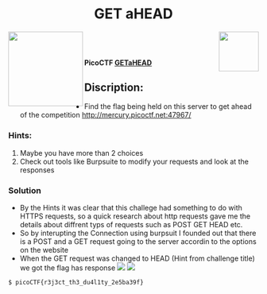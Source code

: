 <div align="center"> <h1> GET aHEAD</h1></div>
<img align = "right" src = "https://img.shields.io/badge/Points-20%20-blueviolet" width = 80>
<img align = "left" src = "https://img.shields.io/badge/Catagory-Web%20Exploitation-yellow" width = 150>
<br><br> <h4>
PicoCTF <b><a href= "https://play.picoctf.org/practice/challenge/132?page=1"> GETaHEAD </a></b></h4>

## Discription: 
- Find the flag being held on this server to get ahead of the competition http://mercury.picoctf.net:47967/

### Hints:
1. Maybe you have more than 2 choices
2. Check out tools like Burpsuite to modify your requests and look at the responses

### Solution 
- By the Hints it was clear that this challege had something to do with HTTPS requests, so a quick research about http requests gave me the details about diffrent typs of requests such as POST GET HEAD etc.
- So by interupting the Connection using burpsuit I founded out that there is a POST and a GET request going to the server accordin to the options on the website
- When the GET request was changed to HEAD (Hint from challenge title) we got the flag has response 
<img src="https://i.ibb.co/DYDTsyj/Screenshot-from-2022-05-09-20-31-06.png" /> <img src="https://i.ibb.co/30fTw9c/Screenshot-from-2022-05-09-20-31-25.png" />
```sh
$ picoCTF{r3j3ct_th3_du4l1ty_2e5ba39f}
```
